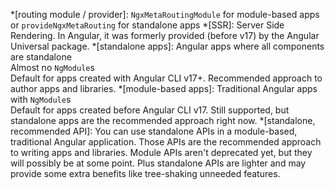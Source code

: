 *[routing module / provider]: `NgxMetaRoutingModule` for module-based apps or `provideNgxMetaRouting` for standalone apps
*[SSR]: Server Side Rendering. In Angular, it was formerly provided (before v17) by the Angular Universal package.
*[standalone apps]: Angular apps where all components are standalone<br>Almost no `NgModule`s<br>Default for apps created with Angular CLI v17+. Recommended approach to author apps and libraries.
*[module-based apps]: Traditional Angular apps with `NgModule`s<br>Default for apps created before Angular CLI v17. Still supported, but standalone apps are the recommended approach right now.
*[standalone, recommended API]: You can use standalone APIs in a module-based, traditional Angular application. Those APIs are the recommended approach to writing apps and libraries. Module APIs aren't deprecated yet, but they will possibly be at some point. Plus standalone APIs are lighter and may provide some extra benefits like tree-shaking unneeded features.
